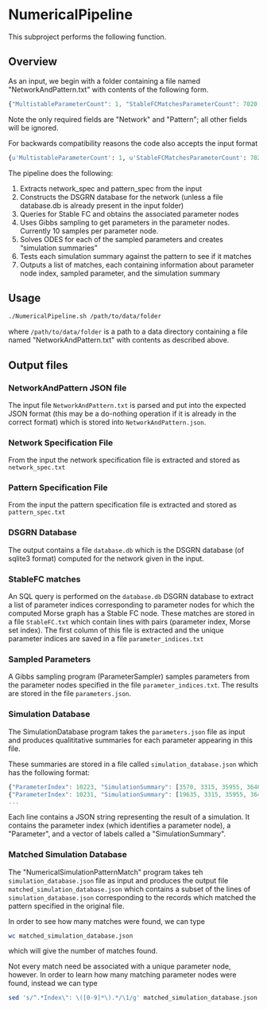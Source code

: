# NumericalPipeline

This subproject performs the following function.

## Overview

As an input, we begin with a folder containing a file named "NetworkAndPattern.txt" with contents of the following form.
```javascript
{"MultistableParameterCount": 1, "StableFCMatchesParameterCount": 7020, "Network": "PF3D7_0611200 : (PF3D7_1337100) : E\nPF3D7_1139300 : (~PF3D7_0611200) : E\nPF3D7_1146600 : (~PF3D7_1139300)(~PF3D7_1408200) : E\nPF3D7_1222600 : (PF3D7_1146600)(~PF3D7_1317200) : E\nPF3D7_1317200 : (PF3D7_1408200)(~PF3D7_1356900) : E\nPF3D7_1337100 : (PF3D7_1139300 + PF3D7_1317200) : E\nPF3D7_1356900 : (~PF3D7_1222600) : E\nPF3D7_1408200 : (~PF3D7_0611200)(~PF3D7_1356900) : E\n", "StableFCParameterCount": 8400, "ParameterCount": 12544, "Pattern": {"dimension": 8, "poset": [[9, 12], [14], [7], [9, 12], [9, 12], [7], [14], [], [7], [11], [7], [1, 6, 13], [11], [14], [8, 2, 10, 5], [9, 12]], "events": [0, 0, 1, 1, 2, 2, 3, 3, 4, 4, 5, 5, 6, 6, 7, 7], "label": 45645}}
```
Note the only required fields are "Network" and "Pattern"; all other fields will be ignored.

For backwards compatibility reasons the code also accepts the input format
```python
{u'MultistableParameterCount': 1, u'StableFCMatchesParameterCount': 7020, u'Network': u'PF3D7_0611200 : (PF3D7_1337100) : E\nPF3D7_1139300 : (~PF3D7_0611200) : E\nPF3D7_1146600 : (~PF3D7_1139300)(~PF3D7_1408200) : E\nPF3D7_1222600 : (PF3D7_1146600)(~PF3D7_1317200) : E\nPF3D7_1317200 : (PF3D7_1408200)(~PF3D7_1356900) : E\nPF3D7_1337100 : (PF3D7_1139300 + PF3D7_1317200) : E\nPF3D7_1356900 : (~PF3D7_1222600) : E\nPF3D7_1408200 : (~PF3D7_0611200)(~PF3D7_1356900) : E\n', u'StableFCParameterCount': 8400, u'ParameterCount': 12544, u'PartialOrder': u'{"dimension": 8, "poset": [[9, 12], [14], [7], [9, 12], [9, 12], [7], [14], [], [7], [11], [7], [1, 6, 13], [11], [14], [8, 2, 10, 5], [9, 12]], "events": [0, 0, 1, 1, 2, 2, 3, 3, 4, 4, 5, 5, 6, 6, 7, 7], "label": 45645}'}
```


The pipeline does the following:
1. Extracts network_spec and pattern_spec from the input
2. Constructs the DSGRN database for the network (unless a file database.db is already present in the input folder)
3. Queries for Stable FC and obtains the associated parameter nodes
4. Uses Gibbs sampling to get parameters in the parameter nodes. Currently 10 samples per parameter node.
5. Solves ODES for each of the sampled parameters and creates “simulation summaries”
6. Tests each simulation summary against the pattern to see if it matches
7. Outputs a list of matches, each containing information about parameter node index, sampled parameter, and the simulation summary

## Usage

```bash
./NumericalPipeline.sh /path/to/data/folder
```
where `/path/to/data/folder` is a path to a data directory containing a file named "NetworkAndPattern.txt" with contents as described above.

## Output files

### NetworkAndPattern JSON file

The input file `NetworkAndPattern.txt` is parsed and put into the expected JSON format (this may be a do-nothing operation if it is already in the correct format) which is stored into `NetworkAndPattern.json`.

### Network Specification File

From the input the network specification file is extracted and stored as `network_spec.txt`

### Pattern Specification File

From the input the pattern specification file is extracted and stored as `pattern_spec.txt`

### DSGRN Database

The output contains a file `database.db` which is the DSGRN database (of sqlite3 format) computed for the network given in the input.

### StableFC matches

An SQL query is performed on the `database.db` DSGRN database to extract a list of parameter indices corresponding to parameter nodes for which the computed Morse graph has a Stable FC node. These matches are stored in a file `StableFC.txt` which contain lines with pairs (parameter index, Morse set index). The first column of this file is extracted and the unique parameter indices are saved in a file `parameter_indices.txt`

### Sampled Parameters

A Gibbs sampling program (ParameterSampler) samples parameters from the parameter nodes specified in the file `parameter_indices.txt`. The results are stored in the file `parameters.json`.

### Simulation Database

The SimulationDatabase program takes the `parameters.json` file as input and produces qualititative summaries for each parameter appearing in this file.

These summaries are stored in a file called `simulation_database.json` which has the following format:
```javascript
{"ParameterIndex": 10223, "SimulationSummary": [3570, 3315, 35955, 36465, 40545, 39525, 47685, 45645, 45900, 45390, 12750, 13770, 30090, 26010, 17850, 19890, 3570, 3315, 35955, 36465, 40545, 39525, 47685, 45645, 45900, 45390, 12750, 13770, 30090, 26010, 17850, 19890, 3570, 3315], "Parameter": {"L[PF3D7_1139300, PF3D7_1337100]": 0.06919109512671918, "L[PF3D7_1222600, PF3D7_1356900]": 0.14585197311246362, "U[PF3D7_0611200, PF3D7_1408200]": 2.58201924992486, "U[PF3D7_1146600, PF3D7_1222600]": 1.7946168110847573, "L[PF3D7_1356900, PF3D7_1408200]": 0.2431731686158545, "L[PF3D7_0611200, PF3D7_1139300]": 0.5216448120990161, "U[PF3D7_1337100, PF3D7_0611200]": 1.5878226354777474, "T[PF3D7_1356900, PF3D7_1408200]": 0.325712401798444, "L[PF3D7_1408200, PF3D7_1317200]": 0.027004449323960768, "T[PF3D7_1139300, PF3D7_1337100]": 0.6591190365336171, "L[PF3D7_1317200, PF3D7_1337100]": 0.04969117541577463, "L[PF3D7_1317200, PF3D7_1222600]": 1.5029981586126797, "T[PF3D7_1356900, PF3D7_1317200]": 0.4181753670064232, "L[PF3D7_1337100, PF3D7_0611200]": 0.4267178316314163, "U[PF3D7_1317200, PF3D7_1222600]": 5.1141076097668465, "T[PF3D7_1146600, PF3D7_1222600]": 0.7666474618025401, "U[PF3D7_1408200, PF3D7_1146600]": 1.5195865003039093, "U[PF3D7_1139300, PF3D7_1146600]": 3.8557688518137843, "T[PF3D7_1337100, PF3D7_0611200]": 0.3560266088893756, "U[PF3D7_1356900, PF3D7_1408200]": 0.7707444046746715, "T[PF3D7_1317200, PF3D7_1337100]": 0.6485977566104418, "U[PF3D7_1317200, PF3D7_1337100]": 2.5934525284553938, "T[PF3D7_1408200, PF3D7_1317200]": 0.8962153014739203, "T[PF3D7_1317200, PF3D7_1222600]": 0.6441329583594766, "L[PF3D7_1146600, PF3D7_1222600]": 0.5143374819942661, "L[PF3D7_1356900, PF3D7_1317200]": 0.32728529993321936, "L[PF3D7_1408200, PF3D7_1146600]": 0.19900016350681315, "T[PF3D7_1222600, PF3D7_1356900]": 0.9060611405593703, "U[PF3D7_1139300, PF3D7_1337100]": 0.34802858747198284, "L[PF3D7_0611200, PF3D7_1408200]": 0.09730492277910845, "T[PF3D7_1139300, PF3D7_1146600]": 1.3546261019383545, "T[PF3D7_1408200, PF3D7_1146600]": 1.8224520856158384, "T[PF3D7_0611200, PF3D7_1139300]": 1.02636237518543, "U[PF3D7_0611200, PF3D7_1139300]": 1.8490910322653502, "U[PF3D7_1356900, PF3D7_1317200]": 2.0800971779840878, "U[PF3D7_1408200, PF3D7_1317200]": 1.4258093075609641, "L[PF3D7_1139300, PF3D7_1146600]": 1.8398024038715008, "U[PF3D7_1222600, PF3D7_1356900]": 1.5954405889743593, "T[PF3D7_0611200, PF3D7_1408200]": 1.234312630091311}}
{"ParameterIndex": 10231, "SimulationSummary": [19635, 3315, 35955, 36465, 44625, 43605, 47685, 45645, 45900, 45390, 12750, 13770, 9690, 26010, 17850, 17595, 19635, 3315, 35955, 36465, 44625, 43605, 47685, 45645, 45900, 12750, 13770, 9690, 26010, 17850, 17595, 19635, 3315, 35955, 36465], "Parameter": {"L[PF3D7_1139300, PF3D7_1337100]": 0.4547399621873438, "L[PF3D7_1222600, PF3D7_1356900]": 0.13339502856289004, "U[PF3D7_0611200, PF3D7_1408200]": 2.5620860915849586, "U[PF3D7_1146600, PF3D7_1222600]": 1.9899268520456888, "L[PF3D7_1356900, PF3D7_1408200]": 0.26684086267724505, "L[PF3D7_0611200, PF3D7_1139300]": 0.9484975224461262, "U[PF3D7_1337100, PF3D7_0611200]": 1.7354055822810666, "T[PF3D7_1356900, PF3D7_1408200]": 0.21019724067673365, "L[PF3D7_1408200, PF3D7_1317200]": 0.1383505975790594, "T[PF3D7_1139300, PF3D7_1337100]": 1.0964776773880933, "L[PF3D7_1317200, PF3D7_1337100]": 0.5017111550070751, "L[PF3D7_1317200, PF3D7_1222600]": 0.8049033502973313, "T[PF3D7_1356900, PF3D7_1317200]": 1.3800183402174102, "L[PF3D7_1337100, PF3D7_0611200]": 0.16974228803865934, "U[PF3D7_1317200, PF3D7_1222600]": 8.344663458485915, "T[PF3D7_1146600, PF3D7_1222600]": 0.11300948138018115, "U[PF3D7_1408200, PF3D7_1146600]": 2.718262878581536, "U[PF3D7_1139300, PF3D7_1146600]": 1.5428006049115952, "T[PF3D7_1337100, PF3D7_0611200]": 1.5679233523568665, "U[PF3D7_1356900, PF3D7_1408200]": 2.4018707972795785, "T[PF3D7_1317200, PF3D7_1337100]": 1.196250402529026, "U[PF3D7_1317200, PF3D7_1337100]": 1.2592567959476377, "T[PF3D7_1408200, PF3D7_1317200]": 0.712334247275838, "T[PF3D7_1317200, PF3D7_1222600]": 0.49100089974836103, "L[PF3D7_1146600, PF3D7_1222600]": 0.6644421783461432, "L[PF3D7_1356900, PF3D7_1317200]": 0.2125021967738038, "L[PF3D7_1408200, PF3D7_1146600]": 0.3982221286521779, "T[PF3D7_1222600, PF3D7_1356900]": 1.215567847410069, "U[PF3D7_1139300, PF3D7_1337100]": 2.054437178234765, "L[PF3D7_0611200, PF3D7_1408200]": 0.1368339206151067, "T[PF3D7_1139300, PF3D7_1146600]": 3.1757570441102136, "T[PF3D7_1408200, PF3D7_1146600]": 1.6539799114676466, "T[PF3D7_0611200, PF3D7_1139300]": 0.2828369876824619, "U[PF3D7_0611200, PF3D7_1139300]": 6.763989056201729, "U[PF3D7_1356900, PF3D7_1317200]": 2.8719646297162393, "U[PF3D7_1408200, PF3D7_1317200]": 2.5218461070323706, "L[PF3D7_1139300, PF3D7_1146600]": 0.2504360300093885, "U[PF3D7_1222600, PF3D7_1356900]": 1.7973096410023621, "T[PF3D7_0611200, PF3D7_1408200]": 0.34068138835338674}}
...
```

Each line contains a JSON string representing the result of a simulation. It contains the parameter index (which identifies a parameter node), a "Parameter", and a vector of labels called a "SimulationSummary".

### Matched Simulation Database

The "NumericalSimulationPatternMatch" program takes teh `simulation_database.json` file as input and produces the output file `matched_simulation_database.json` which contains a subset of the lines of `simulation_database.json` corresponding to the records which matched the pattern specified in the original file.

In order to see how many matches were found, we can type

```bash
wc matched_simulation_database.json
```
which will give the number of matches found.

Not every match need be associated with a unique parameter node, however. In order to learn how many matching parameter nodes were found, instead we can type

```bash
sed 's/^.*Index\": \([0-9]*\).*/\1/g' matched_simulation_database.json | sort -n | uniq | wc
```

